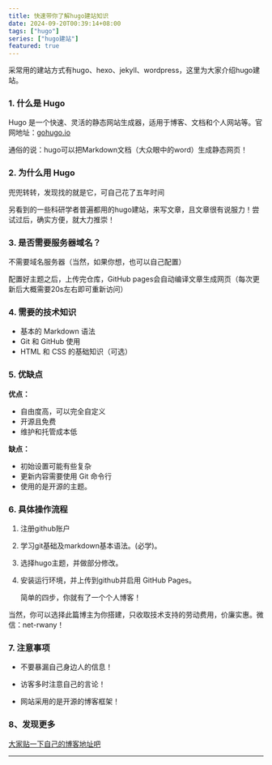 ```yaml
---
title: 快速带你了解hugo建站知识
date: 2024-09-20T00:39:14+08:00
tags: ["hugo"]
series: ["hugo建站"]
featured: true
---
```


采常用的建站方式有hugo、hexo、jekyll、wordpress，这里为大家介绍hugo建站。

<!--more-->

### 1. 什么是 Hugo

Hugo 是一个快速、灵活的静态网站生成器，适用于博客、文档和个人网站等。官网地址：[gohugo.io](https://gohugo.io)

通俗的说：hugo可以把Markdown文档（大众眼中的word）生成静态网页！

### 2. 为什么用 Hugo

兜兜转转，发现找的就是它，可自己花了五年时间

另看到的一些科研学者普遍都用的hugo建站，来写文章，且文章很有说服力！尝试过后，确实方便，就大力推崇！

### 3. 是否需要服务器域名？

不需要域名服务器（当然，如果你想，也可以自己配置）

配置好主题之后，上传完仓库，GitHub pages会自动编译文章生成网页（每次更新后大概需要20s左右即可重新访问）

### 4. 需要的技术知识

- 基本的 Markdown 语法
- Git 和 GitHub 使用
- HTML 和 CSS 的基础知识（可选）

### 5. 优缺点

**优点：**

- 自由度高，可以完全自定义
- 开源且免费
- 维护和托管成本低

**缺点：**

- 初始设置可能有些复杂
- 更新内容需要使用 Git 命令行
- 使用的是开源的主题。



### 6. 具体操作流程

1. 注册github账户

2. 学习git基础及markdown基本语法。(必学)。

3. 选择hugo主题，并做部分修改。

4. 安装运行环境，并上传到github并启用 GitHub Pages。

   简单的四步，你就有了一个个人博客！

当然，你可以选择此篇博主为你搭建，只收取技术支持的劳动费用，价廉实惠。微信：net-rwany！

### 7. 注意事项

- 不要暴漏自己身边人的信息！

- 访客多时注意自己的言论！

- 网站采用的是开源的博客框架！

  
  
  <!-- 8. 样板地址，如果你现在很拮据，可以使用这个样板：[Hugo 博客样板](https://github.com/example/hugo-theme-example)。部署步骤和方法参见 GitHub 页面。-->

###  8、发现更多

 [大家贴一下自己的博客地址吧](https://d.cosx.org/d/421538)





------

